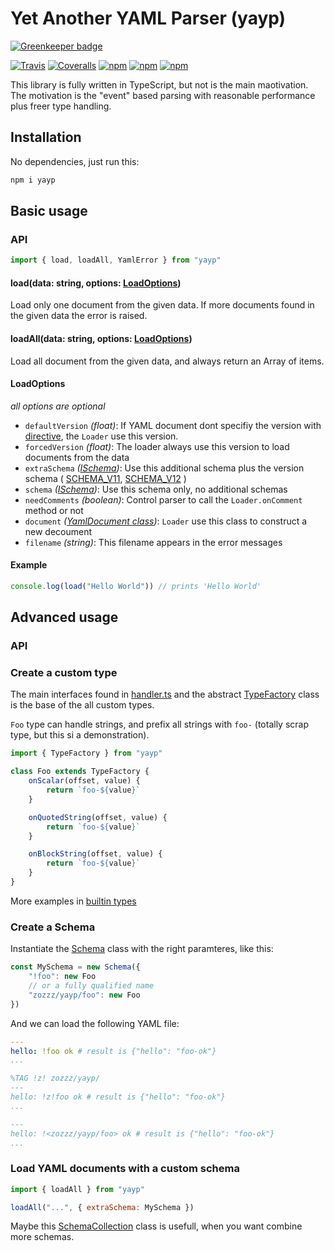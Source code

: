 # Yet Another YAML Parser (yayp)

[![Greenkeeper badge](https://badges.greenkeeper.io/zozzz/yayp.svg)](https://greenkeeper.io/)

[![Travis](https://img.shields.io/travis/zozzz/yayp/master.svg?style=flat-square)](https://travis-ci.org/zozzz/yayp)
[![Coveralls](https://img.shields.io/coveralls/zozzz/yayp/master.svg?style=flat-square)](https://coveralls.io/github/zozzz/yayp)
[![npm](https://img.shields.io/npm/v/yayp.svg?style=flat-square)](https://www.npmjs.com/package/yayp)
[![npm](https://img.shields.io/npm/l/yayp.svg?style=flat-square)](https://opensource.org/licenses/MIT)
[![npm](https://img.shields.io/npm/dt/yayp.svg?style=flat-square)](https://www.npmjs.com/package/yayp)

This library is fully written in TypeScript, but not is the main maotivation. The motivation is the
"event" based parsing with reasonable performance plus freer type handling.

## Installation

No dependencies, just run this:

```bash
npm i yayp
```

## Basic usage

### API

```javascript
import { load, loadAll, YamlError } from "yayp"
```

#### load(data: string, options: [LoadOptions](#loadoptions))
Load only one document from the given data. If more documents found in the given data
the error is raised.

#### loadAll(data: string, options: [LoadOptions](#loadoptions))
Load all document from the given data, and always return an Array of items.

#### LoadOptions

_all options are optional_

* `defaultVersion` _(float)_:  If YAML document dont specifiy the version with
  [directive](http://www.yaml.org/spec/1.2/spec.html#directive/YAML/),
  the `Loader` use this version.
* `forcedVersion` _(float)_: The loader always use this version to load documents from the data
* `extraSchema` _([ISchema](https://github.com/zozzz/yayp/blob/master/src/schema/schema.ts#L9))_:
  Use this additional schema plus the version schema (
      [SCHEMA_V11](https://github.com/zozzz/yayp/blob/master/src/schema/version-1.1/index.ts#L5),
      [SCHEMA_V12](https://github.com/zozzz/yayp/blob/master/src/schema/version-1.2/index.ts#L6)
  )
* `schema` _([ISchema](https://github.com/zozzz/yayp/blob/master/src/schema/schema.ts#L9))_:
  Use this schema only, no additional schemas
* `needComments` _(boolean)_: Control parser to call the `Loader.onComment` method or not
* `document` _([YamlDocument class](https://github.com/zozzz/yayp/blob/master/src/document.ts#L6))_:
  `Loader` use this class to construct a new decoument
* `filename` _(string)_: This filename appears in the error messages

#### Example

```javascript
console.log(load("Hello World")) // prints 'Hello World'
```

## Advanced usage

### API

### Create a custom type

The main interfaces found in [handler.ts](https://github.com/zozzz/yayp/blob/master/src/handler.ts)
and the abstract [TypeFactory](https://github.com/zozzz/yayp/blob/master/src/schema/type.ts#L5)
class is the base of the all custom types.

`Foo` type can handle strings, and prefix all strings with `foo-` (totally scrap type, but this si a demonstration).

```javascript
import { TypeFactory } from "yayp"

class Foo extends TypeFactory {
    onScalar(offset, value) {
        return `foo-${value}`
    }

    onQuotedString(offset, value) {
        return `foo-${value}`
    }

    onBlockString(offset, value) {
        return `foo-${value}`
    }
}
```

More examples in [builtin types](https://github.com/zozzz/yayp/blob/master/src/schema/basic/types.ts)

### Create a Schema

Instantiate the [Schema](https://github.com/zozzz/yayp/blob/master/src/schema/schema.ts#L24)
class with the right paramteres, like this:

```javascript
const MySchema = new Schema({
    "!foo": new Foo
    // or a fully qualified name
    "zozzz/yayp/foo": new Foo
})
```

And we can load the following YAML file:

```yaml
---
hello: !foo ok # result is {"hello": "foo-ok"}
...

%TAG !z! zozzz/yayp/
---
hello: !z!foo ok # result is {"hello": "foo-ok"}
...

---
hello: !<zozzz/yayp/foo> ok # result is {"hello": "foo-ok"}
...
```

### Load YAML documents with a custom schema

```javascript
import { loadAll } from "yayp"

loadAll("...", { extraSchema: MySchema })
```

Maybe this [SchemaCollection](https://github.com/zozzz/yayp/blob/master/src/schema/collection.ts#L6)
class is usefull, when you want combine more schemas.